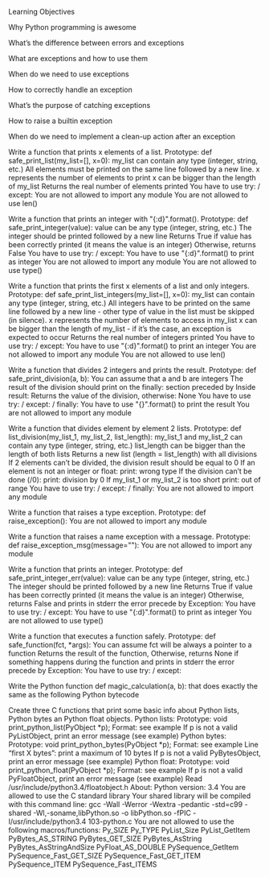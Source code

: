 Learning Objectives

Why Python programming is awesome

What’s the difference between errors and exceptions

What are exceptions and how to use them

When do we need to use exceptions

How to correctly handle an exception

What’s the purpose of catching exceptions

How to raise a builtin exception

When do we need to implement a clean-up action after an exception


Write a function that prints x elements of a list.
  Prototype: def safe_print_list(my_list=[], x=0):
  my_list can contain any type (integer, string, etc.)
  All elements must be printed on the same line followed by a new line.
  x represents the number of elements to print
  x can be bigger than the length of my_list
  Returns the real number of elements printed
  You have to use try: / except:
  You are not allowed to import any module
  You are not allowed to use len()
  
Write a function that prints an integer with "{:d}".format().
  Prototype: def safe_print_integer(value):
  value can be any type (integer, string, etc.)
  The integer should be printed followed by a new line
  Returns True if value has been correctly printed (it means the value is an integer)
  Otherwise, returns False
  You have to use try: / except:
  You have to use "{:d}".format() to print as integer
  You are not allowed to import any module
  You are not allowed to use type()
  
Write a function that prints the first x elements of a list and only integers.
  Prototype: def safe_print_list_integers(my_list=[], x=0):
  my_list can contain any type (integer, string, etc.)
  All integers have to be printed on the same line followed by a new line - other type of value in the list must be skipped (in silence).
  x represents the number of elements to access in my_list
  x can be bigger than the length of my_list - if it’s the case, an exception is expected to occur
  Returns the real number of integers printed
  You have to use try: / except:
  You have to use "{:d}".format() to print an integer
  You are not allowed to import any module
  You are not allowed to use len()
  
Write a function that divides 2 integers and prints the result.
  Prototype: def safe_print_division(a, b):
  You can assume that a and b are integers
  The result of the division should print on the finally: section preceded by Inside result:
  Returns the value of the division, otherwise: None
  You have to use try: / except: / finally:
  You have to use "{}".format() to print the result
  You are not allowed to import any module
  
Write a function that divides element by element 2 lists.
  Prototype: def list_division(my_list_1, my_list_2, list_length):
  my_list_1 and my_list_2 can contain any type (integer, string, etc.)
  list_length can be bigger than the length of both lists
  Returns a new list (length = list_length) with all divisions
  If 2 elements can’t be divided, the division result should be equal to 0
  If an element is not an integer or float:
   print: wrong type
  If the division can’t be done (/0):
   print: division by 0
  If my_list_1 or my_list_2 is too short
   print: out of range
  You have to use try: / except: / finally:
  You are not allowed to import any module
  
Write a function that raises a type exception.
  Prototype: def raise_exception():
  You are not allowed to import any module
  
Write a function that raises a name exception with a message.
  Prototype: def raise_exception_msg(message=""):
  You are not allowed to import any module
  
Write a function that prints an integer.
  Prototype: def safe_print_integer_err(value):
  value can be any type (integer, string, etc.)
  The integer should be printed followed by a new line
  Returns True if value has been correctly printed (it means the value is an integer)
  Otherwise, returns False and prints in stderr the error precede by Exception:
  You have to use try: / except:
  You have to use "{:d}".format() to print as integer
  You are not allowed to use type()
  
Write a function that executes a function safely.
  Prototype: def safe_function(fct, *args):
  You can assume fct will be always a pointer to a function
  Returns the result of the function,
  Otherwise, returns None if something happens during the function and prints in stderr the error precede by Exception:
  You have to use try: / except:
  
Write the Python function def magic_calculation(a, b): that does exactly the same as the following Python bytecode

Create three C functions that print some basic info about Python lists, Python bytes an Python float objects.
Python lists:
  Prototype: void print_python_list(PyObject *p);
  Format: see example
  If p is not a valid PyListObject, print an error message (see example)
Python bytes:
  Prototype: void print_python_bytes(PyObject *p);
  Format: see example
  Line “first X bytes”: print a maximum of 10 bytes
  If p is not a valid PyBytesObject, print an error message (see example)
Python float:
  Prototype: void print_python_float(PyObject *p);
  Format: see example
  If p is not a valid PyFloatObject, print an error message (see example)
  Read /usr/include/python3.4/floatobject.h
About:
  Python version: 3.4
  You are allowed to use the C standard library
  Your shared library will be compiled with this command line: gcc -Wall -Werror -Wextra -pedantic -std=c99 -shared -Wl,-soname,libPython.so -o libPython.so -fPIC -I/usr/include/python3.4 103-python.c
  You are not allowed to use the following macros/functions:
Py_SIZE
Py_TYPE
PyList_Size
PyList_GetItem
PyBytes_AS_STRING
PyBytes_GET_SIZE
PyBytes_AsString
PyBytes_AsStringAndSize
PyFloat_AS_DOUBLE
PySequence_GetItem
PySequence_Fast_GET_SIZE
PySequence_Fast_GET_ITEM
PySequence_ITEM
PySequence_Fast_ITEMS
